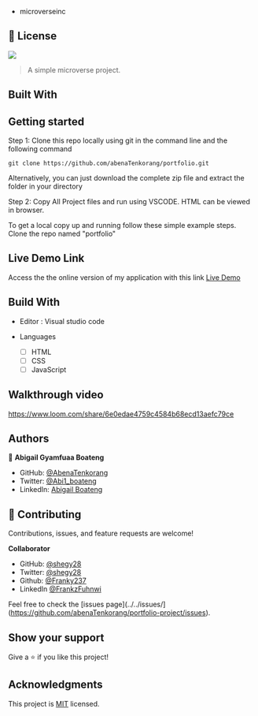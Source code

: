 
- microverseinc

## 📝 License
![](https://img.shields.io/badge/Microverse-blueviolet)

> A simple microverse project.

## Built With

## Getting started
Step 1:
Clone this repo locally using git in the command line and the following command

```
git clone https://github.com/abenaTenkorang/portfolio.git
```

Alternatively, you can just download the complete zip file and extract the folder in your directory

Step 2:
Copy All Project files and run using VSCODE. HTML can be viewed in browser.


To get a local copy up and running follow these simple example steps.
Clone the repo named "portfolio"

## Live Demo Link

Access the the online version of my application with this link
[Live Demo](https://abenatenkorang.github.io/Portfolio/)


## Build With

- Editor : Visual studio code

- Languages 
  - [ ] HTML
  - [ ] CSS
  - [ ] JavaScript

## Walkthrough video
https://www.loom.com/share/6e0edae4759c4584b68ecd13aefc79ce





## Authors

👤 **Abigail Gyamfuaa Boateng**

- GitHub: [@AbenaTenkorang](https://github.com/abenaTenkorang)
- Twitter: [@Abi1_boateng](https://twitter.com/Abi1_boateng)
- LinkedIn: [Abigail Boateng](https://www.linkedin.com/in/abigail-boateng-345395141/)

## 🤝 Contributing

Contributions, issues, and feature requests are welcome!


**Collaborator**
- GitHub: [@shegy28](https://github.com/shegy28/)
- Twitter: [@shegy28](https://twitter.com/shegy28)
- Github: [@Franky237](https://github.com/Franky237)
- LinkedIn [@FrankzFuhnwi](https://www.linkedin.com/in/frankz-fuhnwi-21b59b223/)



Feel free to check the [issues page](../../issues/](https://github.com/abenaTenkorang/portfolio-project/issues).

## Show your support

Give a ⭐️ if you like this project!

## Acknowledgments

This project is [MIT](./LICENSE) licensed.



